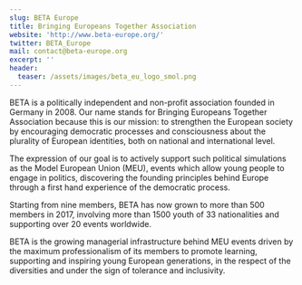 ```yaml
---
slug: BETA Europe
title: Bringing Europeans Together Association
website: 'http://www.beta-europe.org/'
twitter: BETA_Europe
mail: contact@beta-europe.org
excerpt: ''
header:
  teaser: /assets/images/beta_eu_logo_smol.png
---
```

<!--StartFragment-->

BETA is a politically independent and non-profit association founded in Germany in 2008. Our name stands for Bringing Europeans Together Association because this is our mission: to strengthen the European society by encouraging democratic processes and consciousness about the plurality of European identities, both on national and international level.

The expression of our goal is to actively support such political simulations as the Model European Union (MEU), events which allow young people to engage in politics, discovering the founding principles behind Europe through a first hand experience of the democratic process.

Starting from nine members, BETA has now grown to more than 500 members in 2017, involving more than 1500 youth of 33 nationalities and supporting over 20 events worldwide.

BETA is the growing managerial infrastructure behind MEU events driven by the maximum professionalism of its members to promote learning, supporting and inspiring young European generations, in the respect of the diversities and under the sign of tolerance and inclusivity.

<!--EndFragment-->
